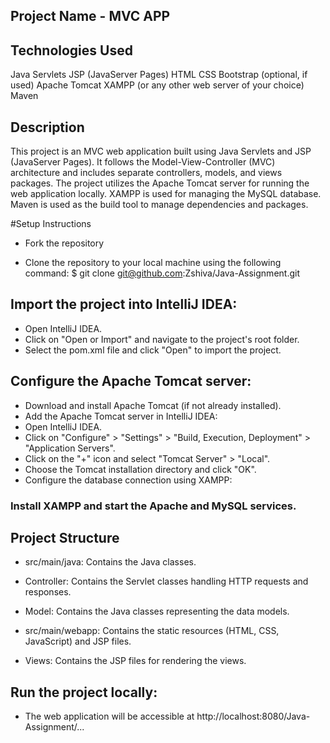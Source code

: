 ## Project Name - MVC APP 

## Technologies Used

Java
Servlets
JSP (JavaServer Pages)
HTML
CSS
Bootstrap (optional, if used)
Apache Tomcat
XAMPP (or any other web server of your choice)
Maven

## Description

This project is an MVC web application built using Java Servlets and JSP (JavaServer Pages). It follows the Model-View-Controller (MVC) architecture and includes separate controllers, models, and views packages. The project utilizes the Apache Tomcat server for running the web application locally. XAMPP is used for managing the MySQL database. Maven is used as the build tool to manage dependencies and packages.

#Setup Instructions

- Fork the repository
  
- Clone the repository to your local machine using the following command:
$ git clone git@github.com:Zshiva/Java-Assignment.git

## Import the project into IntelliJ IDEA:

- Open IntelliJ IDEA.
- Click on "Open or Import" and navigate to the project's root folder.
- Select the pom.xml file and click "Open" to import the project.

## Configure the Apache Tomcat server:

- Download and install Apache Tomcat (if not already installed).
- Add the Apache Tomcat server in IntelliJ IDEA:
- Open IntelliJ IDEA.
- Click on "Configure" > "Settings" > "Build, Execution, Deployment" > "Application Servers".
- Click on the "+" icon and select "Tomcat Server" > "Local".
- Choose the Tomcat installation directory and click "OK".
- Configure the database connection using XAMPP:

### Install XAMPP and start the Apache and MySQL services.

## Project Structure
- src/main/java: Contains the Java classes.
- Controller: Contains the Servlet classes handling HTTP requests and responses.
- Model: Contains the Java classes representing the data models.

- src/main/webapp: Contains the static resources (HTML, CSS, JavaScript) and JSP files.
- Views: Contains the JSP files for rendering the views.

## Run the project locally:
- The web application will be accessible at http://localhost:8080/Java-Assignment/...
